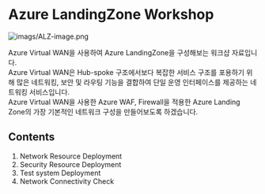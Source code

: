 # Azure LandingZone Workshop

![imags/ALZ-image.png](https://github.com/HyeonYeong-Rose/AzureLandingZoneWorkshop/blob/4f42519dea298ae8a8a9283de47784321029c476/images/ALZ-image.png)

Azure Virtual WAN을 사용하여 Azure LandingZone을 구성해보는 워크샵 자료입니다.<br>
Azure Virtual WAN은 Hub-spoke 구조에서보다 복잡한 서비스 구조를 포용하기 위해 많은 네트워킹, 보안 및 라우팅 기능을 결합하여 단일 운영 인터페이스를 제공하는 네트워킹 서비스입니다.<br>
Azure Virtual WAN을 사용한 Azure WAF, Firewall을 적용한 Azure Landing Zone의 가장 기본적인 네트워크 구성을 만들어보도록 하겠습니다. <br>

## Contents
1. Network Resource Deployment <br>
2. Security Resource Deployment <br>
3. Test system Deployment <br>
4. Network Connectivity Check <br>
